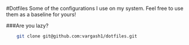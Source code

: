#Dotfiles
Some of the configurations I use on my system. Feel free to use them as a baseline for yours!

###Are you lazy?
```bash
    git clone git@github.com:vargash1/dotfiles.git
```
